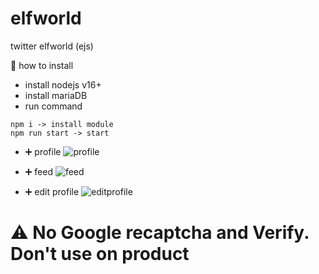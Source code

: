 # elfworld
twitter elfworld (ejs)

🔽 how to install
- install nodejs v16+
- install mariaDB
- run command

```
npm i -> install module
npm run start -> start
```

- ➕ profile
![profile](https://media.discordapp.net/attachments/803211285797535755/1049702993903239208/image.png)

- ➕ feed
![feed](https://media.discordapp.net/attachments/803211285797535755/1049703025494736946/image.png)

- ➕ edit profile
![editprofile](https://media.discordapp.net/attachments/803211285797535755/1049703114590146620/image.png)


# ⚠️ No Google recaptcha and Verify. Don't use on product
